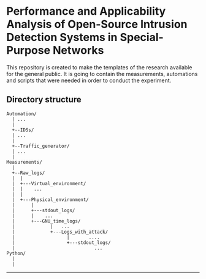 # Performance and Applicability Analysis of Open-Source Intrusion Detection Systems in Special-Purpose Networks
This repository is created to make the templates of the research available for the general public. It is going to contain the measurements, automations and scripts that were needed in order to conduct the experiment.
## Directory structure
```
Automation/
  | ...
  |
  +--IDSs/
  | ...
  |
  +--Traffic_generator/
  | ...
  |
Measurements/
  |
  +--Raw_logs/
  |  |
  |  +---Virtual_environment/
  |  |    ...  
  |  |
  |  +---Physical_environment/
  |      |
  |      +---stdout_logs/
  |      |    ...
  |      +---GNU_time_logs/
  |             |   ...
  |             +---Logs_with_attack/
  |                   |       ....
  |                   +---stdout_logs/
  |                             ...
Python/
  |
  |

```
---
